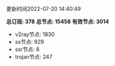 更新时间2022-07-20 14:40:49

**总订阅: 378**
**总节点: 15458**
**有效节点: 3014**
- v2ray节点: 1830
- ss节点: 929
- ssr节点: 8
- trojan节点: 247
